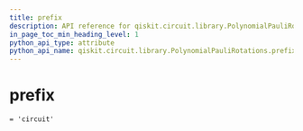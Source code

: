 ```yaml
---
title: prefix
description: API reference for qiskit.circuit.library.PolynomialPauliRotations.prefix
in_page_toc_min_heading_level: 1
python_api_type: attribute
python_api_name: qiskit.circuit.library.PolynomialPauliRotations.prefix
---
```


# prefix

<span id="qiskit.circuit.library.PolynomialPauliRotations.prefix" />

`= 'circuit'`

